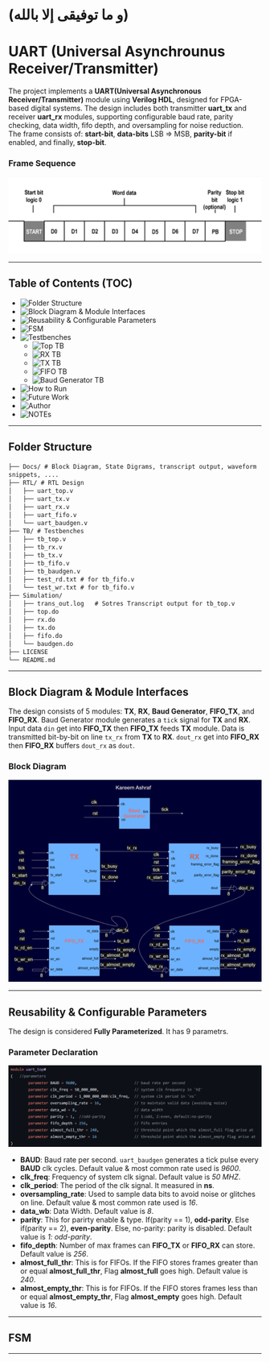 # (و ما توفيقى إلا بالله)
# UART (Universal Asynchrounus Receiver/Transmitter)    

The project implements a **UART(Universal Asynchronous Receiver/Transmitter)** module using **Verilog HDL**, designed for FPGA-based digital systems. The design includes both transmitter **uart_tx** and receiver **uart_rx** modules, supporting configurable baud rate, parity checking, data width, fifo depth, and oversampling for noise reduction.      
The frame consists of: **start-bit**, **data-bits** LSB => MSB, **parity-bit** if enabled, and finally, **stop-bit**.   
### Frame Sequence  
![Frame Sequence](Docs/frame.png)

--- 

## Table of Contents (TOC)      

- ![Folder Structure](#-floder-structure)
- ![Block Diagram & Module Interfaces](#-block-diagram--module-interfaces)
- ![Reusability & Configurable Parameters](#-reusability--configurable-parameters)
- ![FSM](#-fsm)
- ![Testbenches](#-testbenches)
    - ![Top TB](#-top-tb)
    - ![RX TB](#-rx-tb)
    - ![TX TB](#-tx-tb)
    - ![FIFO TB](#-fifo-tb)
    - ![Baud Generator TB](#-baud-generator-tb)
- ![How to Run](#-how-to-run)
- ![Future Work](#-future-work)
- ![Author](#-author)
- ![NOTEs](#-notes)

---         

## Folder Structure     

```UART_IP/
├── Docs/ # Block Diagram, State Digrams, transcript output, waveform snippets, ....
├── RTL/ # RTL Design
│   ├── uart_top.v
│   ├── uart_tx.v
│   ├── uart_rx.v
│   ├── uart_fifo.v
│   └── uart_baudgen.v
├── TB/ # Testbenches
│   ├── tb_top.v
│   ├── tb_rx.v
│   ├── tb_tx.v
│   ├── tb_fifo.v
│   ├── tb_baudgen.v
│   ├── test_rd.txt # for tb_fifo.v
│   └── test_wr.txt # for tb_fifo.v
├── Simulation/
│   ├── trans_out.log   # Sotres Transcript output for tb_top.v
│   ├── top.do  
│   ├── rx.do
│   ├── tx.do
│   ├── fifo.do
│   └── baudgen.do
├── LICENSE
└── README.md
```            

---         

## Block Diagram & Module Interfaces        

The design consists of 5 modules: **TX**, **RX**, **Baud Generator**, **FIFO_TX**, and **FIFO_RX**. Baud Generator module generates a `tick` signal for **TX** and **RX**. Input data `din` get into **FIFO_TX** then **FIFO_TX** feeds **TX** module. Data is transmitted bit-by-bit on line `tx_rx` from **TX** to **RX**. `dout_rx` get into **FIFO_RX** then **FIFO_RX** buffers `dout_rx` as `dout`. 

### Block Diagram       

![Block Diagram](Docs/UART_block_diagram.png)

---             

## Reusability & Configurable Parameters        

The design is considered **Fully Parameterized**. It has 9 parametrs.       
### Parameter Declaration      
![Parameters](Docs/parameters.png)      

- **BAUD**: Baud rate per second. `uart_baudgen` generates a tick pulse every **BAUD** clk cycles. Default value & most common rate used is *9600*.
- **clk_freq**: Frequency of system clk signal. Default value is *50 MHZ*. 
- **clk_period**: The period of the clk signal. It measured in **ns**.  
- **oversampling_rate**: Used to sample data bits to avoid noise or glitches on line. Default value & most common rate used is *16*.    
- **data_wb**: Data Width. Default value is *8*. 
- **parity**: This for parirty enable & type. If(parity == 1), **odd-parity**. Else if(parity == 2), **even-parity**. Else, no-parity: parity is disabled. Default value is *1: odd-parity*. 
- **fifo_depth**: Number of max frames can **FIFO_TX** or **FIFO_RX** can store. Default value is *256*.    
- **almost_full_thr**: This is for FIFOs. If the FIFO stores frames greater than or equal **almost_full_thr**, Flag **almost_full** goes high. Default value is *240*.        
- **almost_empty_thr**: This is for FIFOs. If the FIFO stores frames less than or equal **almost_empty_thr**, Flag **almost_empty** goes high. Default value is *16*.           

---             

## FSM      



---         